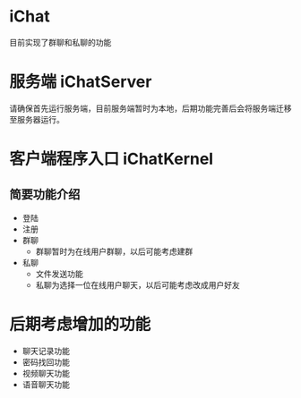 # iChat
目前实现了群聊和私聊的功能

# 服务端 iChatServer
请确保首先运行服务端，目前服务端暂时为本地，后期功能完善后会将服务端迁移至服务器运行。

# 客户端程序入口 iChatKernel
## 简要功能介绍
- 登陆
- 注册
- 群聊
  - 群聊暂时为在线用户群聊，以后可能考虑建群
- 私聊
  - 文件发送功能
  - 私聊为选择一位在线用户聊天，以后可能考虑改成用户好友
  
# 后期考虑增加的功能
- 聊天记录功能
- 密码找回功能
- 视频聊天功能
- 语音聊天功能
